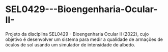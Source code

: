 # SEL0429---Bioengenharia-Ocular-II-
Projeto da disciplina SEL0429 - Bioengenharia Ocular II (2022), cujo objetivo é desenvolver um sistema para medir a qualidade de armações de óculos de sol usando um simulador de intensidade de albedo.

